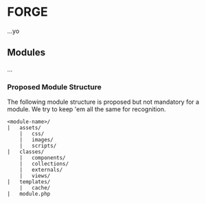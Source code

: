 # FORGE
...yo

## Modules
...

### Proposed Module Structure
The following module structure is proposed but not mandatory for a module. We try to keep 'em all the same for recognition.
```
<module-name>/
|   assets/
    |   css/
    |   images/
    |   scripts/
|   classes/
    |   components/
    |   collections/
    |   externals/
    |   views/
|   templates/
    |   cache/
|   module.php
```